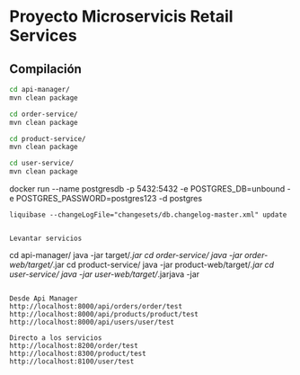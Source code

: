 # Proyecto Microservicis Retail Services

## Compilación
``` bash
cd api-manager/
mvn clean package

cd order-service/
mvn clean package

cd product-service/
mvn clean package

cd user-service/
mvn clean package


```
docker run --name postgresdb -p 5432:5432 -e POSTGRES_DB=unbound -e POSTGRES_PASSWORD=postgres123 -d postgres

```
liquibase --changeLogFile="changesets/db.changelog-master.xml" update


Levantar servicios
```
cd api-manager/
java -jar target/*.jar
cd order-service/
java -jar order-web/target/*.jar
cd product-service/
java -jar product-web/target/*.jar
cd user-service/
java -jar user-web/target/*.jarjava -jar

```

Desde Api Manager
http://localhost:8000/api/orders/order/test
http://localhost:8000/api/products/product/test
http://localhost:8000/api/users/user/test

Directo a los servicios
http://localhost:8200/order/test
http://localhost:8300/product/test
http://localhost:8100/user/test